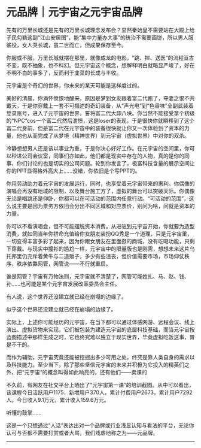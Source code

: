# 元品牌｜元宇宙之元宇宙品牌

先有的万里长城还是先有的万里长城理念发布会？显然秦始皇不需要站在大殿上给子民勾勒这副“江山安居图”，能“集中力量办大事”的统治不需要画饼，所以男人服徭役，女人哭长城，虽二世而亡，但成果保存至今。

你服或不服，万里长城就摆在那里，就像成龙的电影，“跳、摔、送医”的流程亘古不变，既不抽象，也不科幻。但元宇宙这个概念，想解释明白就略显严峻了，好在不明不白的事多了，反而利于韭菜的长成与丰收。

元宇宙是个奇幻的世界，你未来的某天可能是这样度过的。

美好的清晨，你满怀愤恨地醒来，原因是梦到女友跟着富二代跑了，夺妻之恨不共戴天，于是你穿戴上一套不可描述的奇幻装备，从“声光电”到“色香味”全副武装着登录账号，进入了元宇宙的世界，誓将富二代大卸八块。你当然不能接受拿个初级的“NPC”cos一个富二代然后泄愤，这是loser的表现，于是很快你就瞬移到了这个富二代身前，但是富二代在元宇宙中的装备很快就让你又一次体验到了资本的力量，他也从而完成了从梦境（精神世界）到元宇宙（虚拟世界）中对你的双杀。

冷静想想男人还是该以事业为重，于是你决心好好工作。在元宇宙的空间里，你可以秒进公司会议室，同事们亦如此，他们都是现实中存在的人物，真的是你的同事，你们讨论的也是切实的公司问题。轮到你发言了，极富科技含量的展示空间让你的PPT显得格外高大上……没错，你依旧是个写PPT的。

你用劳动助力着元宇宙的发展运行，同时，也享受着元宇宙带来的惠利。你偶像的演唱会再没有地域的限制，以及舞台施工方了，虚拟的舞台可以突破天际。你偶像无论是唱跳还是仰卧，你都可以在可活动的范围内任意行动。“可活动的范围”，这么说主要是因为票务方依旧会分出不同区域和对应票价，别问为啥，问就是资本的力量。

你可以不看演唱会，但不可能摆脱资本消费。从进驻到元宇宙开始，你就要为造型消费，就如同当年你拼命充值给你女朋友装扮QQ秀是一个道理，只是元宇宙里，一切变得丰富多彩了起来，因为你跟女朋友在里面逛的商城，没有吃喝功能，只剩下穿戴。与现实中撞衫的尴尬一样，元宇宙中的限量版也是刚需，想想未来这片乌托邦里仍充斥着黄牛与二道贩子，多少有些沮丧，但价值需要市场，市场仰仗秩序，秩序依靠网管，网管说——不行就重启。

谁是网管？宇宙有万物法则，元宇宙就不清楚了，网管可能姓扎、马、赵、钱、孙……也可能是某个元宇宙发展改革委员会主任。

有人说，这个世界还没建立就已经在崩塌的边缘了。

似乎这个世界还没建立就已经在崩塌的边缘了。

实际上，上述你可能经历的元宇宙，在当下都可以通过体感网游、远程会议、线上演出、虚拟货物来实现，它们被包装为建造元宇宙的底层科技基础，而当元宇宙按蓝图描述中那样生成之时，它也终究难以独立于现实世界，毕竟虚拟吃饭这事，胃是不干的。

而作为辅助，元宇宙究竟还能被挖掘出多少可用之处，终究是靠人类自身的需求以及科技能力。至少当下，除了那些坚信元宇宙的未来并积极为它投入的精英们之外，把“元宇宙”的概念叫得如此响亮的，还有他们——卖课的

不久前，有网友在社交平台上晒出了“元宇宙第一课”的培训截图。从中可以看出，该课程今日活跃用户1175，新增用户370人，累计付费用户2673，累计用户7292人。今日收入9.1万元，累计收入159.6万元。

听懂的鼓掌……

这是一个只想通过“人话”表达出对一个品牌或行业浅显认知与看法的平台，无论你认可与否都不需要打赏或者大骂，我们戏虐地称之为——元品牌。

---

